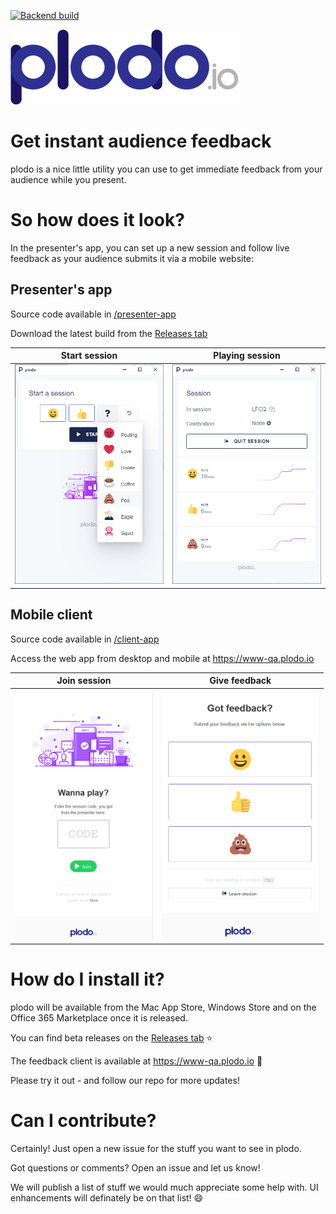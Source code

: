 [![Backend build](https://dev.azure.com/plodo/plodo.Backend/_apis/build/status/plodo.Backend-Build)](https://dev.azure.com/plodo/plodo.Backend/_build/latest?definitionId=2)

![plodo](/artwork/logo/1x/plodo-logo.png?token=AAYFUMFNWQZKIHIM2KGH7ZS5UMLU4)

# Get instant audience feedback

plodo is a nice little utility you can use to get immediate feedback from your audience while you present.

# So how does it look?
In the presenter's app, you can set up a new session and follow live feedback as your audience submits it via a mobile website:

## Presenter's app
Source code available in [/presenter-app](https://github.com/larsbaunwall/plodo/tree/master/presenter-app)

Download the latest build from the [Releases tab](https://github.com/larsbaunwall/plodo/releases)

Start session | Playing session
--- | --- |
<img src="/artwork/screenshots/start-session.png" /> | <img src="/artwork/screenshots/playing-session.png" />

## Mobile client
Source code available in [/client-app](https://github.com/larsbaunwall/plodo/tree/master/client-app)

Access the web app from desktop and mobile at https://www-qa.plodo.io

Join session | Give feedback
--- | --- |
<img src="/artwork/screenshots/mobile-join-session.png" height="400" /> | <img src="/artwork/screenshots/mobile-playing-session.png" height="400" />

# How do I install it?

plodo will be available from the Mac App Store, Windows Store and on the Office 365 Marketplace once it is released.

You can find beta releases on the [Releases tab](https://github.com/larsbaunwall/plodo/releases) :star:

The feedback client is available at https://www-qa.plodo.io :muscle:

Please try it out - and follow our repo for more updates!

# Can I contribute?

Certainly! Just open a new issue for the stuff you want to see in plodo.

Got questions or comments? Open an issue and let us know!

We will publish a list of stuff we would much appreciate some help with. UI enhancements will definately be on that list! :smile:
